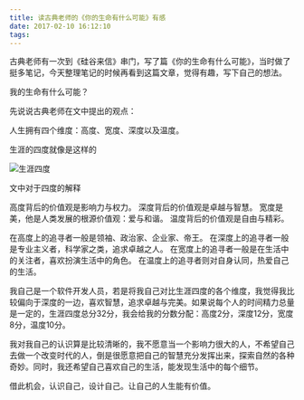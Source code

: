 ```yaml
---
title: 读古典老师的《你的生命有什么可能》有感
date: 2017-02-10 16:12:10
tags:
---
```

古典老师有一次到《硅谷来信》串门，写了篇《你的生命有什么可能》，当时做了挺多笔记，今天整理笔记的时候再看到这篇文章，觉得有趣，写下自己的想法。 
 
我的生命有什么可能？ 
 
先说说古典老师在文中提出的观点： 
 
人生拥有四个维度：高度、宽度、深度以及温度。 
 
生涯的四度就像是这样的 
 
![生涯四度](/img/career.jpg) 
 
文中对于四度的解释 
 
高度背后的价值观是影响力与权力。 
深度背后的价值观是卓越与智慧。 
宽度是美，他是人类发展的根源价值观：爱与和谐。 
温度背后的价值观是自由与精彩。 
 
在高度上的追寻者一般是领袖、政治家、企业家、帝王。 
在深度上的追寻者一般是专业主义者，科学家之类，追求卓越之人。 
在宽度上的追寻者一般是在生活中的关注者，喜欢扮演生活中的角色。 
在温度上的追寻者则对自身认同，热爱自己的生活。 
 
我自己是一个软件开发人员，若是将我自己对比生涯四度的各个维度，我觉得我比较偏向于深度的一边，喜欢智慧，追求卓越与完美。如果说每个人的时间精力总量是一定的，生涯四度总分32分，我会给我的分数分配：高度2分，深度12分，宽度8分，温度10分。 
 
我对我自己的认识算是比较清晰的，我不愿意当一个影响力很大的人，不希望自己去做一个改变时代的人，倒是很愿意把自己的智慧充分发挥出来，探索自然的各种奇妙。同时，我还希望自己喜欢自己的生活，能发现生活中的每个细节。 
 
借此机会，认识自己，设计自己。让自己的人生能有价值。 